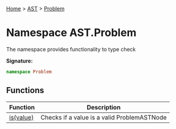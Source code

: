 [Home](../../../index.md) &gt; [AST](../../ast.md) &gt; [Problem](./problem.md)

# Namespace AST.Problem

The namespace provides functionality to type check

<b>Signature:</b>

```typescript
namespace Problem 
```

## Functions

|  Function | Description |
|  --- | --- |
|  [is(value)](./problem/variables/is_1.md) | Checks if a value is a valid ProblemASTNode |

